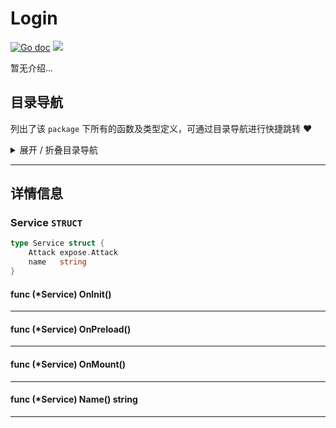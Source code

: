 # Login

[![Go doc](https://img.shields.io/badge/go.dev-reference-brightgreen?logo=go&logoColor=white&style=flat)](https://pkg.go.dev/github.com/kercylan98/minotaur)
![](https://img.shields.io/badge/Email-kercylan@gmail.com-green.svg?style=flat)

暂无介绍...


## 目录导航
列出了该 `package` 下所有的函数及类型定义，可通过目录导航进行快捷跳转 ❤️
<details>
<summary>展开 / 折叠目录导航</summary>


> 类型定义

|类型|名称|描述
|:--|:--|:--
|`STRUCT`|[Service](#struct_Service)|暂无描述...

</details>


***
## 详情信息
<span id="struct_Service"></span>
### Service `STRUCT`

```go
type Service struct {
	Attack expose.Attack
	name   string
}
```
<span id="struct_Service_OnInit"></span>

#### func (*Service) OnInit()

***
<span id="struct_Service_OnPreload"></span>

#### func (*Service) OnPreload()

***
<span id="struct_Service_OnMount"></span>

#### func (*Service) OnMount()

***
<span id="struct_Service_Name"></span>

#### func (*Service) Name()  string

***
